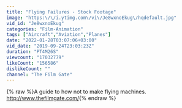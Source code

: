 ```yaml
---
title: "Flying Failures - Stock Footage"
image: "https:\/\/i.ytimg.com\/vi\/Je8wxnoEkug\/hqdefault.jpg"
vid_id: "Je8wxnoEkug"
categories: "Film-Animation"
tags: ["Aircraft","Aviation","Planes"]
date: "2022-01-28T03:07:06+03:00"
vid_date: "2019-09-24T23:03:23Z"
duration: "PT4M26S"
viewcount: "17032779"
likeCount: "156586"
dislikeCount: ""
channel: "The Film Gate"
---
```

{% raw %}A guide to how not to make flying machines.<br /><a rel="nofollow" target="blank" href="http://www.thefilmgate.com/">http://www.thefilmgate.com/</a>{% endraw %}

